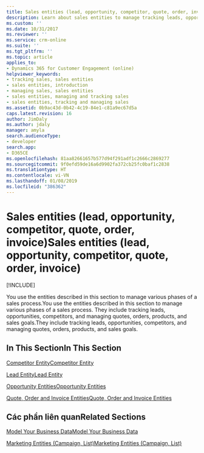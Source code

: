 ```yaml
---
title: Sales entities (lead, opportunity, competitor, quote, order, invoice) (Developer Guide for Dynamics 365 for Customer Engagement) | MicrosoftDocs
description: Learn about sales entities to manage tracking leads, opportunities, competitors, and managing quotes, orders, products, and sales goals of a sales process.
ms.custom: ''
ms.date: 10/31/2017
ms.reviewer: ''
ms.service: crm-online
ms.suite: ''
ms.tgt_pltfrm: ''
ms.topic: article
applies_to:
- Dynamics 365 for Customer Engagement (online)
helpviewer_keywords:
- tracking sales, sales entities
- sales entities, introduction
- managing sales, sales entities
- sales entities, managing and tracking sales
- sales entities, tracking and managing sales
ms.assetid: 0b9ac43d-0b42-4c19-84e1-c81a9ec67d5a
caps.latest.revision: 16
author: JimDaly
ms.author: jdaly
manager: amyla
search.audienceType:
- developer
search.app:
- D365CE
ms.openlocfilehash: 81aa82661657b577d94f291adf1c2666c2869277
ms.sourcegitcommit: 9f0efd59de16a6d9902fa372cb25fc0baf1c2838
ms.translationtype: HT
ms.contentlocale: vi-VN
ms.lasthandoff: 01/08/2019
ms.locfileid: "386362"
---
```

# <a name="sales-entities-lead-opportunity-competitor-quote-order-invoice"></a><span data-ttu-id="db824-103">Sales entities (lead, opportunity, competitor, quote, order, invoice)</span><span class="sxs-lookup"><span data-stu-id="db824-103">Sales entities (lead, opportunity, competitor, quote, order, invoice)</span></span>

[!INCLUDE[](../includes/cc_applies_to_update_9_0_0.md)]

<span data-ttu-id="db824-104">You use the entities described in this section to manage various phases of a sales process.</span><span class="sxs-lookup"><span data-stu-id="db824-104">You use the entities described in this section to manage various phases of a sales process.</span></span> <span data-ttu-id="db824-105">They include tracking leads, opportunities, competitors, and managing quotes, orders, products, and sales goals.</span><span class="sxs-lookup"><span data-stu-id="db824-105">They include tracking leads, opportunities, competitors, and managing quotes, orders, products, and sales goals.</span></span>  
  
## <a name="in-this-section"></a><span data-ttu-id="db824-106">In This Section</span><span class="sxs-lookup"><span data-stu-id="db824-106">In This Section</span></span>  
 [<span data-ttu-id="db824-107">Competitor Entity</span><span class="sxs-lookup"><span data-stu-id="db824-107">Competitor Entity</span></span>](competitor-entity.md)  
  
 [<span data-ttu-id="db824-108">Lead Entity</span><span class="sxs-lookup"><span data-stu-id="db824-108">Lead Entity</span></span>](lead-entity.md)  
  
 [<span data-ttu-id="db824-109">Opportunity Entities</span><span class="sxs-lookup"><span data-stu-id="db824-109">Opportunity Entities</span></span>](opportunity-entities.md)  
  
 [<span data-ttu-id="db824-110">Quote, Order and Invoice Entities</span><span class="sxs-lookup"><span data-stu-id="db824-110">Quote, Order and Invoice Entities</span></span>](quote-order-invoice-entities.md)  
  
## <a name="related-sections"></a><span data-ttu-id="db824-111">Các phần liên quan</span><span class="sxs-lookup"><span data-stu-id="db824-111">Related Sections</span></span>  
 [<span data-ttu-id="db824-112">Model Your Business Data</span><span class="sxs-lookup"><span data-stu-id="db824-112">Model Your Business Data</span></span>](model-business-data.md)  
  
 [<span data-ttu-id="db824-113">Marketing Entities (Campaign, List)</span><span class="sxs-lookup"><span data-stu-id="db824-113">Marketing Entities (Campaign, List)</span></span>](marketing-entities-campaign-list.md)
